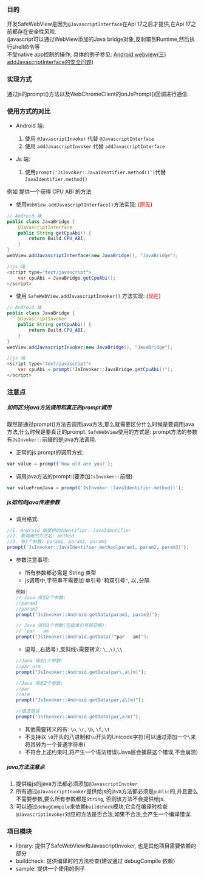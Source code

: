 ### 目的
开发SafeWebView是因为`@JavascriptInterface`在Api 17之后才提供,在Api 17之前都存在安全性风险.  
(javascript可以通过WebView添加的Java bridge对象,反射取到Runtime,然后执行shell命令等  
不受native app控制的操作, 具体的例子参见: [Android webview(三) addJavascriptInterface的安全问题](http://my.oschina.net/fengheju/blog/673629))

### 实现方式
通过js的prompt()方法以及WebChromeClient的onJsPrompt()回调进行通信.

### 使用方式的对比
* Android 端:
	1. 使用 `@JavascriptInvoker` 代替 `@JavascriptInterface`
	2. 使用 `addJavascriptInvoker` 代替 `addJavascriptInterface`

* Js 端:
	1. 使用`prompt('JsInvoker::JavaIdentifier.method()')`代替 `JavaIdentifier.method()`


例如 提供一个获得 CPU ABI 的方法

* 使用`WebView.addJavascriptInterface()`方法实现: (<font color=red>原先</font>)

```java
// Android 端
public class JavaBridge {
	@JavascriptInterface
	public String getCpuAbi() {
		return Build.CPU_ABI;
	}
}
webView.addJavascriptInterface(new JavaBridge(), "JavaBridge");

//js 端
<script type="text/javascript">
	var cpuAbi = JavaBridge.getCpuAbi();
</script>
```

* 使用 `SafeWebView.addJavascriptInvoker()` 方法实现: (<font color=red>现在</font>)

```java
// Android 端
public class JavaBridge {
	@JavascriptInvoker
	public String getCpuAbi() {
		return Build.CPU_ABI;
	}
}
webView.addJavascriptInvoker(new JavaBridge(), "JavaBridge");

//js 端
<script type="text/javascript">
	var cpuAbi = prompt('JsInvoker::JavaBridge.getCpuAbi()');
</script>
```

### 注意点

##### 如何区分java方法调用和真正的prompt调用
既然是通过prompt()方法去调用java方法,那么就需要区分什么时候是要调用java方法,什么时候是要真正的prompt. `SafeWebView`使用的方式是: prompt方法的参数有`JsInvoker::`前缀的是java方法调用.

* 正常的js prompt的调用方式:

```javascript
var value = prompt('how old are you?');
```

* 调用java方法的prompt:(要添加`JsInvoker::`前缀)

```javascript
var valueFromJava = prompt('JsInvoker::JavaIdentifier.method()');
```

##### js如何向java传递参数
* 调用格式:

```javascript
//1. Android 端提供的identifier: JavaIdentifier
//2. 要调用的方法名: method
//3. 有3个参数: param1, param2, param3
prompt('JsInvoker::JavaIdentifier.method(param1, param2, param3)');
```

* 参数注意事项:
	* 所有参数都必需是 String 类型
	* js调用中,字符串不需要加 单引号`'`和双引号`"`, 以`,`分隔
	
	```javascript
	例如:
	// Java 得到2个参数:
	//param1
	//param2
	prompt("JsInvoker::Android.getData(param1, param2)");

	// Java 得到1个参数(包括单引号和空格):
	//'"par   am
	prompt("JsInvoker::Android.getData('"par   am)");
	```
	
	* 逗号`,`,右括号`)`,反斜线`\`需要转义: `\,`,`\)`,`\\`

	```javascript
	//Java 得到1个参数:
	//par,a)m
	prompt("JsInvoker::Android.getData(par\,a\)m)");

	//Java 得到2个参数:
	//par
	//a)m
	prompt("JsInvoker::Android.getData(par,a\)m)");
	
	//语法错误
	prompt("JsInvoker::Android.getData(par,a)m)");
	```
	
	* 其他需要转义的有: `\n`, `\r`, `\b`, `\f`, `\t`
	* 不支持以 `\0`开头的八进制和`\u`开头的Unicode字符(可以通过添加一个`\`来将其转为一个普通字符串)
	* 不符合上述约束时,将产生一个语法错误(Java层会捕获这个错误,不会崩溃)

##### java方法注意点
1. 提供给js的java方法都必须添加`@JavascriptInvoker`
2. 所有通过`@JavascriptInvoker`提供给js的java方法都必须是`public`的,并且要么不需要参数,要么所有参数都是`String`, 否则该方法不会提供给js.
3. 可以通过`debugCompile`来依赖`buildcheck`模块,它会在编译时检查`@JavascriptInvoker`对应的方法是否合法,如果不合法,会产生一个编译错误.

### 项目模块
* library: 提供了SafeWebView和JavascriptInvoker, 也是其他项目需要依赖的部分
* buildcheck: 提供编译时的方法检查(建议通过 debugCompile 依赖)
* sample: 提供一个使用的例子